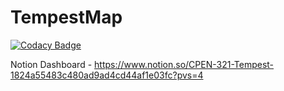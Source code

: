 # TempestMap


[![Codacy Badge](https://api.codacy.com/project/badge/Grade/d3abd06eb2b243e7a4b0cf9bbb9c5775)](https://app.codacy.com/gh/migies12/TempestMap?utm_source=github.com&utm_medium=referral&utm_content=migies12/TempestMap&utm_campaign=Badge_Grade)


Notion Dashboard - https://www.notion.so/CPEN-321-Tempest-1824a55483c480ad9ad4cd44af1e03fc?pvs=4


